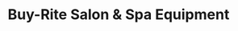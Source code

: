 ---
title: "Buy-Rite Salon & Spa Equipment"
url: /addison/buy-rite-salon-and-spa-equipment/
shop: beauty
---